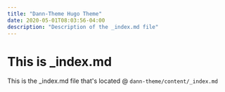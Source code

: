 ```yaml
---
title: "Dann-Theme Hugo Theme"
date: 2020-05-01T08:03:56-04:00
description: "Description of the _index.md file"
---
```


# This is _index.md

This is the _index.md file that's located @ `dann-theme/content/_index.md`
